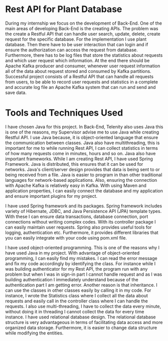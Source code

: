 # **Rest API for Plant Database**

During my internship we focus on the development of Back-End. One of the main areas of developing Back-End is the creating APIs. The problem was the create a Restful API that can handle user search, update, delete, create request for the specific database. For the implementation I use plant database. Then there have to be user interaction that can login and if ensure the authorization can access the request from database. Furthermore, there has to be log files that store the statistics about requests and which user request which information. At the end there should be Apache Kafka producer and consumer, whenever user request information all of the data about request stored and consumed by Kafka partitions. Successful project consists of a Restful API that can handle all requests from users, to be able to record user requests and statistics in a complete and accurate log file an Apache Kafka system that can run and send and save data.

# **Tools and Techniques Used**

I have chosen Java for this project. In Back-End, Telenity also uses Java this is one of the reasons, my Supervisor advise me to use Java while creating Restful API. I use Java because, it is object-oriented language that ensure the communication between classes. Java also have multithreading, this is important for me to while running Rest API, I can collect statistics in terms of how many requests come in minutes, hours and so on. Java also have important frameworks. While I am creating Rest API, I have used Spring Framework. Java is distributed, this ensures that it can be used for networks. Java's client/server design provides that data is being sent to or being received from a file. Java is easier to program in than other traditional languages for network-based applications. Also, ensuring the connection with Apache Kafka is relatively easy in Kafka. With using Maven and application properties, I can easily connect the database and my application and ensure important plugins for my project.

I have used Spring framework and its packages. Spring framework includes variety of Hibernate, JDBC, and Java Persistence API (JPA) template types. With these I can ensure data transactions, database connection, port connections without writing complex codes. With its controller package I can easily maintain user requests. Spring also provides useful tools for logging, authentication etc. Furthermore, it provides different libraries that you can easily integrate with your code using pom.xml file.


I have used object-oriented programming. This is one of the reasons why I have used Java in my project. With advantage of object-oriented programming, I can easily find my mistakes. I can read the error message and fix my code accordingly by identifying the class. For instance while I was building authenticator for my Rest API, the program run with any problem but when I was in sign-in part I cannot handle request and as I was building authentication I immediately understand because of the authentication part I am getting error. Another reason is that inheritance. I can use the classes in other classes easily by calling it in my code. For instance, I wrote the Statistics class where I collect all the data about requests and easily call in the controller class where I can handle the requests. I also use multi-threading, I have to collect the data every minute, without doing it in threading I cannot collect the data for every time instance. I have used relational database design. The relational database structure is very advantageous in terms of facilitating data access and more organized data storage. Furthermore, it is easier to change data structure while modifying the entities.
